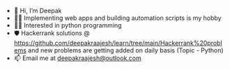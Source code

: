 - 👋 Hi, I’m Deepak
- 🧑‍💻 Implementing web apps and building automation scripts is my hobby
- 🧑‍💻 Interested in python programming
- 🛡️ Hackerrank solutions @ https://github.com/deepakraajesh/learn/tree/main/Hackerrank%20problems and new problems are getting added on daily basis (Topic - Python)
- 📫 Email me at deepakraajesh@outlook.com

<!---
deepakraajesh/deepakraajesh is a ✨ special ✨ repository because its `README.md` (this file) appears on your GitHub profile.
You can click the Preview link to take a look at your changes.
--->
